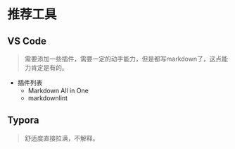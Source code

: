 # 推荐工具

## VS Code

> 需要添加一些插件，需要一定的动手能力，但是都写markdown了，这点能力肯定是有的。

- 插件列表
  - Markdown All in One
  - markdownlint

## Typora

> 舒适度直接拉满，不解释。
